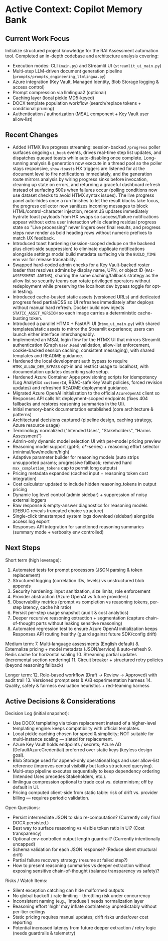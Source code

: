 # Active Context: Copilot Memory Bank

## Current Work Focus

Initialize structured project knowledge for the RAI Assessment automation tool. Completed an in-depth codebase and architecture analysis covering:
- Execution modes: CLI (`main.py`) and Streamlit UI (`streamlit_ui_main.py`)
- Multi-step LLM-driven document generation pipeline (`prompts/prompts_engineering_llmlingua.py`)
- Azure integration (Key Vault, Managed Identity, Blob Storage logging & access control)
- Prompt compression via llmlingua2 (optional)
- Caching layer (local pickle MD5-keyed)
- DOCX template population workflow (search/replace tokens + conditional pruning)
- Authentication / authorization (MSAL component + Key Vault user allow‑list)

## Recent Changes

- Added HTMX live progress streaming: session-backed `/progress` poller surfaces ongoing `ui_hook` events, drives real-time step list updates, and dispatches queued toasts while auto-disabling once complete. Long-running analysis & generation now execute in a thread pool so the poller stays responsive, `show-toasts` HX triggers are listened for at the document level to fire notifications immediately, and the generation route mirrors analysis by wiring progress sinks before invocation, cleaning up state on errors, and returning a graceful dashboard refresh instead of surfacing 500s when failures occur (polling conditions now use dataset checks to avoid HTMX syntax issues). The live progress panel auto-hides once a run finishes to let the result blocks take focus, the progress collector now sanitizes incoming messages to block HTML/control-character injection, recent JS updates immediately hydrate toast payloads from HX swaps so success/failure notifications appear without extra user interaction while clearing residual progress state so "Live processing" never lingers over final results, and progress steps now render as bold heading rows without numeric prefixes to match UX feedback.
- Introduced toast hardening (session-scoped dedupe on the backend plus client-side suppression) to eliminate duplicate notifications alongside settings modal build metadata surfacing via the `BUILD_TIME` env var for release traceability.
- Swapped hard-coded admin checks for a Key Vault-backed roster loader that resolves admins by display name, UPN, or object ID (`RAI-ASSESSMENT-ADMINS`), sharing the same caching/fallback strategy as the allow list so security teams can rotate privileged operators without redeployment while preserving the localhost dev bypass toggle for opt-in testing.
- Introduced cache-busted static assets (versioned URLs) and dedicated progress feed partial/CSS so UI refreshes immediately after deploys without manual hard refresh. Docker build now injects `STATIC_ASSET_VERSION` so each image carries a deterministic cache-busting token.
- Introduced a parallel HTMX + FastAPI UI (`htmx_ui_main.py`) with shared templates/static assets to mirror the Streamlit experience; users can launch either interface interchangeably.
- Implemented an MSAL login flow for the HTMX UI that mirrors Streamlit authentication (Graph `User.Read` validation, allow-list enforcement, cookie-backed session caching, consistent messaging), with shared templates and README guidance.
- Hardened the local development auth bypass to require `HTMX_ALLOW_DEV_BYPASS` opt-in and restrict usage to localhost, with documentation updates describing safe setup.
- Hardened Azure Container Apps provisioning scripts for idempotency (Log Analytics `customerId`, RBAC-safe Key Vault policies, forced revision updates) and refreshed README deployment guidance.
- Migrated Azure OpenAI initialization to the official `AzureOpenAI` client so Responses API calls hit deployment-scoped endpoints (fixes 404 fallbacks and restores reasoning summaries in the UI).
- Initial memory-bank documentation established (core architecture & patterns)
- Architectural decisions captured (pipeline design, caching strategy, Azure resource usage)
- Terminology normalized ("Intended Uses", "Stakeholders", "Harms Assessment")
- Admin-only dynamic model selection UI with per‑model pricing preview
- Reasoning model support (gpt‑5, o*-series) + reasoning effort selector (minimal/low/medium/high)
- Adaptive parameter builder for reasoning models (auto strips unsupported params; progressive fallback; removed hard `max_completion_tokens` cap to permit long outputs)
- Pricing metadata expanded (cached input + reasoning token cost integration)
- Cost calculator updated to include hidden reasoning_tokens in output pricing
 - Dynamic log level control (admin sidebar) + suppression of noisy external loggers
 - Raw response & empty-answer diagnostics for reasoning models (DEBUG reveals truncated choice structure)
 - Single-click timestamped system logs download (sidebar) alongside access log export
 - Responses API integration for sanctioned reasoning summaries (summary mode + verbosity env controlled)

## Next Steps

Short term (high leverage):
1. Automated tests for prompt processors (JSON parsing & token replacement)
2. Structured logging (correlation IDs, levels) vs unstructured blob appends
3. Security hardening: input sanitization, size limits, role enforcement
4. Provider abstraction (Azure OpenAI vs future providers)
5. Observability metrics (prompt vs completion vs reasoning tokens, per-step latency, cache hit ratio)
6. Persist per-step usage snapshot (audit & cost analytics)
7. Deeper recursive reasoning extraction + segmentation (capture chain-of-thought parts without leaking sensitive reasoning) 
8. Automated regression test to ensure Azure OpenAI initialization keeps Responses API routing healthy (guard against future SDK/config drift)

Medium term:
7. Multi-language assessments (English default)
8. Externalize pricing + model metadata (JSON/service) & auto-refresh
9. Redis cache for horizontal scaling
10. Streaming partial updates (incremental section rendering)
11. Circuit breaker + structured retry policies (beyond reasoning fallback)

Longer term:
12. Role-based workflow (Draft -> Review -> Approved) with audit trail
13. Versioned prompt sets & A/B experimentation harness
14. Quality, safety & fairness evaluation heuristics + red-teaming harness

## Active Decisions & Considerations

Decision Log (initial snapshot):
- Use DOCX templating via token replacement instead of a higher-level templating engine: keeps compatibility with official templates.
- Local pickle caching chosen for speed & simplicity; NOT suitable for multi-instance scaling — slated for replacement.
- Azure Key Vault holds endpoints / secrets; Azure AD (DefaultAzureCredential) preferred over static keys (keyless design goal).
- Blob Storage used for append-only operational logs and user allow-list reference (improves central visibility but lacks structured querying).
- Multi-step pipeline executes sequentially to keep dependency ordering (Intended Uses precedes Stakeholders, etc.).
- llmlingua compression optional to trade cost vs. determinism; off by default in UI.
- Pricing computed client-side from static table: risk of drift vs. provider billing — requires periodic validation.

Open Questions:
- Persist intermediate JSON to skip re-computation? (Currently only final DOCX persisted.)
- Best way to surface reasoning vs visible token ratio in UI? (Cost transparency)
- Optional env-controlled output length guardrail? (Currently intentionally uncapped)
- Schema validation for each JSON response? (Reduce silent structural drift)
- Partial failure recovery strategy (resume at failed step?)
 - How to present reasoning summaries vs deeper extraction without exposing sensitive chain-of-thought (balance transparency vs safety)?

Risks / Watch Items:
- Silent exception catching can hide malformed outputs
- No global backoff / rate limiting – throttling risk under concurrency
- Inconsistent naming (e.g., 'inteduse') needs normalization layer
- Reasoning effort 'high' may inflate cost/latency unpredictably without per-tier ceilings
- Static pricing requires manual updates; drift risks under/over cost reporting
 - Potential increased latency from future deeper extraction / retry logic (needs guardrails & telemetry)


